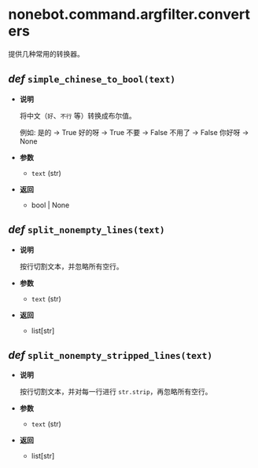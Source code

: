 # nonebot.command.argfilter.converters <Badge text="1.2.0+"/>

提供几种常用的转换器。

## _def_ `simple_chinese_to_bool(text)`

- **说明**

  将中文（`好`、`不行` 等）转换成布尔值。

  例如:
      是的 -> True
      好的呀 -> True
      不要 -> False
      不用了 -> False
      你好呀 -> None

- **参数**

  - `text` (str)

- **返回**

  - bool | None

## _def_ `split_nonempty_lines(text)`

- **说明**

  按行切割文本，并忽略所有空行。

- **参数**

  - `text` (str)

- **返回**

  - list[str]

## _def_ `split_nonempty_stripped_lines(text)`

- **说明**

  按行切割文本，并对每一行进行 `str.strip`，再忽略所有空行。

- **参数**

  - `text` (str)

- **返回**

  - list[str]